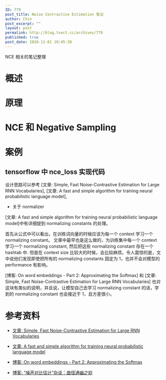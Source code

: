 ```yaml
---
ID: 779
post_title: Noise Contrastive Estimation 笔记
author: Chin
post_excerpt: ""
layout: post
permalink: http://blog.tvect.cc/archives/779
published: true
post_date: 2018-11-01 10:45:38
---
```

NCE 相关的笔记整理

<!--more-->

<h1>概述</h1>

<h1>原理</h1>

<h1>NCE 和 Negative Sampling</h1>

<h1>案例</h1>

<h2>tensorflow 中 nce_loss 实现代码</h2>

设计思路可以参考 [文章: Simple, Fast Noise-Contrastive Estimation for Large RNN Vocabularies], [文章: A fast and simple algorithm for training neural probabilistic language model],

<ul>
<li>关于 normalizer</li>
</ul>

[文章: A fast and simple algorithm for training neural probabilistic language model]中有详细提到 normalizing constants 的处理。

首先从公式中可以看出，在训练词向量的时候应该为每一个 context 学习一个 normalizing constant。 文章中最早也是这么做的，为训练集中每一个 context 学习一个 normalizing constant, 然后把这些 normalizing constant 存在一个 hashtab 中. 但是在 context size 比较大的时候，会比较麻烦。令人震惊的是，文中说他们发现即使把所有的 normalizing constants 固定为 1，也并不会对模型的 performance 有影响。

[博客: On word embeddings - Part 2: Approximating the Softmax] 和 [文章: Simple, Fast Noise-Contrastive Estimation for Large RNN Vocabularies] 也对这块有类似的说明，并且说，让模型自己去学习 normalizing constant 的话，学到的 normalizing constant 也会接近于 1，且方差很小。

<h1>参考资料</h1>

<ul>
<li><p><a href="http://www.aclweb.org/anthology/N16-1145">文章: Simple, Fast Noise-Contrastive Estimation for Large RNN Vocabularies</a></p></li>
<li><p><a href="https://arxiv.org/abs/1206.6426">文章: A fast and simple algorithm for training neural probabilistic language model</a></p></li>
<li><p><a href="http://ruder.io/word-embeddings-softmax/index.html">博客: On word embeddings - Part 2: Approximating the Softmax</a></p></li>
<li><p><a href="https://spaces.ac.cn/archives/5617">博客: “噪声对比估计”杂谈：曲径通幽之妙</a></p></li>
</ul>